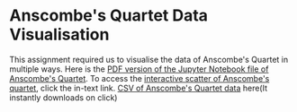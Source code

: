 # Anscombe's Quartet Data Visualisation

[PDF version of the Jupyter Notebook file of Anscombe's Quartet]: Anscombe%20Quartet%20Data%20Visualisation.pdf

[interactive scatter of Anscombe's quartet]: anscombe_plotly.html

[CSV of Anscombe's Quartet data]: Anscombe.csv

This assignment required us to visualise the data of Anscombe's Quartet in multiple ways. Here is the [PDF version of the Jupyter Notebook file of Anscombe's Quartet]. To access the [interactive scatter of Anscombe's quartet], click the in-text link. [CSV of Anscombe's Quartet data] here(It instantly downloads on click)
